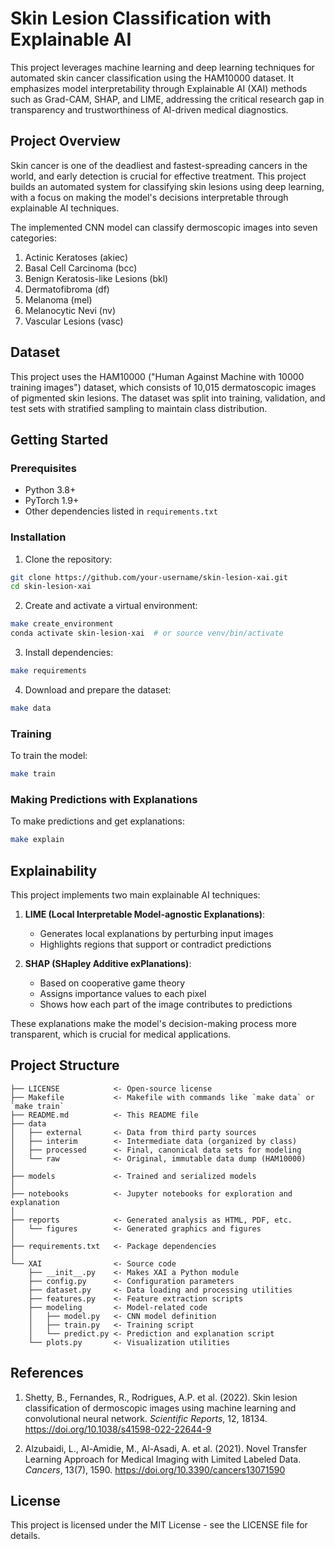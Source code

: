 # Skin Lesion Classification with Explainable AI

This project leverages machine learning and deep learning techniques for automated skin cancer classification using the HAM10000 dataset. It emphasizes model interpretability through Explainable AI (XAI) methods such as Grad-CAM, SHAP, and LIME, addressing the critical research gap in transparency and trustworthiness of AI-driven medical diagnostics.

## Project Overview

Skin cancer is one of the deadliest and fastest-spreading cancers in the world, and early detection is crucial for effective treatment. This project builds an automated system for classifying skin lesions using deep learning, with a focus on making the model's decisions interpretable through explainable AI techniques.

The implemented CNN model can classify dermoscopic images into seven categories:
1. Actinic Keratoses (akiec)
2. Basal Cell Carcinoma (bcc)
3. Benign Keratosis-like Lesions (bkl)
4. Dermatofibroma (df)
5. Melanoma (mel)
6. Melanocytic Nevi (nv)
7. Vascular Lesions (vasc)


## Dataset

This project uses the HAM10000 ("Human Against Machine with 10000 training images") dataset, which consists of 10,015 dermatoscopic images of pigmented skin lesions. The dataset was split into training, validation, and test sets with stratified sampling to maintain class distribution.


## Getting Started

### Prerequisites

- Python 3.8+
- PyTorch 1.9+
- Other dependencies listed in `requirements.txt`

### Installation

1. Clone the repository:
```bash
git clone https://github.com/your-username/skin-lesion-xai.git
cd skin-lesion-xai
```

2. Create and activate a virtual environment:
```bash
make create_environment
conda activate skin-lesion-xai  # or source venv/bin/activate
```

3. Install dependencies:
```bash
make requirements
```

4. Download and prepare the dataset:
```bash
make data
```

### Training

To train the model:
```bash
make train
```

### Making Predictions with Explanations

To make predictions and get explanations:
```bash
make explain
```

## Explainability

This project implements two main explainable AI techniques:

1. **LIME (Local Interpretable Model-agnostic Explanations)**:
   - Generates local explanations by perturbing input images
   - Highlights regions that support or contradict predictions

2. **SHAP (SHapley Additive exPlanations)**:
   - Based on cooperative game theory
   - Assigns importance values to each pixel
   - Shows how each part of the image contributes to predictions

These explanations make the model's decision-making process more transparent, which is crucial for medical applications.

## Project Structure

```
├── LICENSE            <- Open-source license
├── Makefile           <- Makefile with commands like `make data` or `make train`
├── README.md          <- This README file
├── data
│   ├── external       <- Data from third party sources
│   ├── interim        <- Intermediate data (organized by class)
│   ├── processed      <- Final, canonical data sets for modeling
│   └── raw            <- Original, immutable data dump (HAM10000)
│
├── models             <- Trained and serialized models
│
├── notebooks          <- Jupyter notebooks for exploration and explanation
│
├── reports            <- Generated analysis as HTML, PDF, etc.
│   └── figures        <- Generated graphics and figures
│
├── requirements.txt   <- Package dependencies
│
└── XAI                <- Source code
    ├── __init__.py    <- Makes XAI a Python module
    ├── config.py      <- Configuration parameters
    ├── dataset.py     <- Data loading and processing utilities
    ├── features.py    <- Feature extraction scripts
    ├── modeling       <- Model-related code
    │   ├── model.py   <- CNN model definition
    │   ├── train.py   <- Training script
    │   └── predict.py <- Prediction and explanation script
    └── plots.py       <- Visualization utilities
```

## References

1. Shetty, B., Fernandes, R., Rodrigues, A.P. et al. (2022). Skin lesion classification of dermoscopic images using machine learning and convolutional neural network. *Scientific Reports*, 12, 18134. https://doi.org/10.1038/s41598-022-22644-9

2. Alzubaidi, L., Al-Amidie, M., Al-Asadi, A. et al. (2021). Novel Transfer Learning Approach for Medical Imaging with Limited Labeled Data. *Cancers*, 13(7), 1590. https://doi.org/10.3390/cancers13071590


## License

This project is licensed under the MIT License - see the LICENSE file for details.
